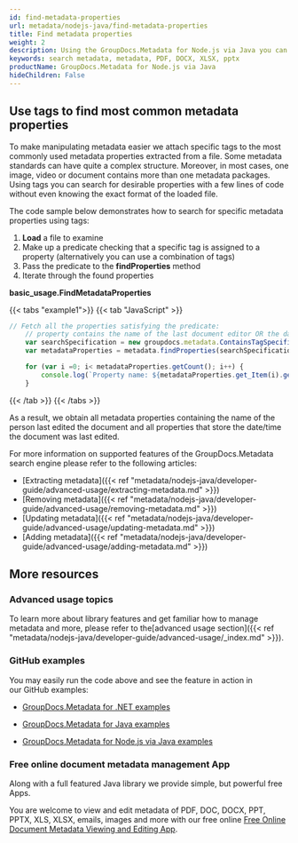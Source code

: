 ```yaml
---
id: find-metadata-properties
url: metadata/nodejs-java/find-metadata-properties
title: Find metadata properties
weight: 2
description: Using the GroupDocs.Metadata for Node.js via Java you can easily search metadata and extract desired metadata properties from PDF, DOCX, PPTX, XLSX, images, audio, video and many other files of different types in your Java solution.
keywords: search metadata, metadata, PDF, DOCX, XLSX, pptx
productName: GroupDocs.Metadata for Node.js via Java
hideChildren: False
---
```

## Use tags to find most common metadata properties

To make manipulating metadata easier we attach specific tags to the most commonly used metadata properties extracted from a file. Some metadata standards can have quite a complex structure. Moreover, in most cases, one image, video or document contains more than one metadata packages. Using tags you can search for desirable properties with a few lines of code without even knowing the exact format of the loaded file.

The code sample below demonstrates how to search for specific metadata properties using tags:

1.  **Load** a file to examine
2.  Make up a predicate checking that a specific tag is assigned to a property (alternatively you can use a combination of tags)
3.  Pass the predicate to the **findProperties** method
4.  Iterate through the found properties

**basic\_usage.FindMetadataProperties**

{{< tabs "example1">}}
{{< tab "JavaScript" >}}
```js
// Fetch all the properties satisfying the predicate:
    // property contains the name of the last document editor OR the date/time the document was last modified
    var searchSpecification = new groupdocs.metadata.ContainsTagSpecification(groupdocs.metadata.Tags.getPerson().getEditor()).or(new groupdocs.metadata.ContainsTagSpecification(groupdocs.metadata.Tags.getTime().getModified()));
    var metadataProperties = metadata.findProperties(searchSpecification);

    for (var i =0; i< metadataProperties.getCount(); i++) {
        console.log(`Property name: ${metadataProperties.get_Item(i).getName()}, Property value: ${metadataProperties.get_Item(i).getValue()}`);
    }
```
{{< /tab >}}
{{< /tabs >}}

As a result, we obtain all metadata properties containing the name of the person last edited the document and all properties that store the date/time the document was last edited.

For more information on supported features of the GroupDocs.Metadata search engine please refer to the following articles:

*   [Extracting metadata]({{< ref "metadata/nodejs-java/developer-guide/advanced-usage/extracting-metadata.md" >}})
*   [Removing metadata]({{< ref "metadata/nodejs-java/developer-guide/advanced-usage/removing-metadata.md" >}})
*   [Updating metadata]({{< ref "metadata/nodejs-java/developer-guide/advanced-usage/updating-metadata.md" >}})
*   [Adding metadata]({{< ref "metadata/nodejs-java/developer-guide/advanced-usage/adding-metadata.md" >}})

## More resources

### Advanced usage topics

To learn more about library features and get familiar how to manage metadata and more, please refer to the[advanced usage section]({{< ref "metadata/nodejs-java/developer-guide/advanced-usage/_index.md" >}}).

### GitHub examples

You may easily run the code above and see the feature in action in our GitHub examples:

*   [GroupDocs.Metadata for .NET examples](https://github.com/groupdocs-metadata/GroupDocs.Metadata-for-.NET)
    
*   [GroupDocs.Metadata for Java examples](https://github.com/groupdocs-metadata/GroupDocs.Metadata-for-Java)

*   [GroupDocs.Metadata for Node.js via Java examples](https://github.com/groupdocs-metadata/GroupDocs.Metadata-for-Node.js-via-Java)
    

### Free online document metadata management App

Along with a full featured Java library we provide simple, but powerful free Apps.

You are welcome to view and edit metadata of PDF, DOC, DOCX, PPT, PPTX, XLS, XLSX, emails, images and more with our free online [Free Online Document Metadata Viewing and Editing App](https://products.groupdocs.app/metadata).
